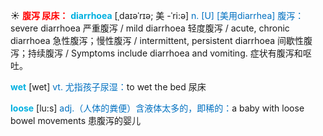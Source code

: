 ☀ <font color="red">**腹泻 尿床：**</font>
<font color="sky blue">**diarrhoea**</font> [ˌdaɪəˈrɪə; 美 -ˈri:ə]
<font color="#0070c0">n. [U] [美用diarrhea] 腹泻：</font>severe diarrhoea 严重腹泻 / mild diarrhoea 轻度腹泻 / acute, chronic diarrhoea 急性腹泻；慢性腹泻 / intermittent, persistent diarrhoea 间歇性腹泻；持续腹泻 / Symptoms include diarrhoea and vomiting. 症状有腹泻和呕吐。

<font color="sky blue">**wet**</font> [wet] 
<font color="#0070c0">vt. 尤指孩子尿湿：</font>to wet the bed 尿床

<font color="sky blue">**loose**</font> [lu:s] 
<font color="#0070c0">adj.（人体的粪便）含液体太多的，即稀的：</font>a baby with loose bowel movements 患腹泻的婴儿


